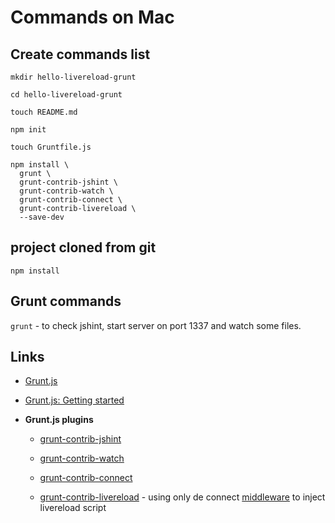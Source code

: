 # Commands on Mac

## Create commands list

```
mkdir hello-livereload-grunt

cd hello-livereload-grunt

touch README.md

npm init

touch Gruntfile.js

npm install \
  grunt \
  grunt-contrib-jshint \
  grunt-contrib-watch \
  grunt-contrib-connect \
  grunt-contrib-livereload \
  --save-dev
```

## project cloned from git

```
npm install
```

## Grunt commands

`grunt` - to check jshint, start server on port 1337 and watch some files.


## Links

* [Grunt.js](http://gruntjs.com/configuring-tasks)

* [Grunt.js: Getting started](http://gruntjs.com/getting-started)

* **Grunt.js plugins**

  * [grunt-contrib-jshint](https://github.com/gruntjs/grunt-contrib-jshint)

  * [grunt-contrib-watch](https://github.com/gruntjs/grunt-contrib-watch)

  * [grunt-contrib-connect](https://github.com/gruntjs/grunt-contrib-connect)

  * [grunt-contrib-livereload](https://github.com/gruntjs/grunt-contrib-livereload) - using only de connect [middleware](https://github.com/gruntjs/grunt-contrib-livereload#the-livereload-task) to inject livereload script


